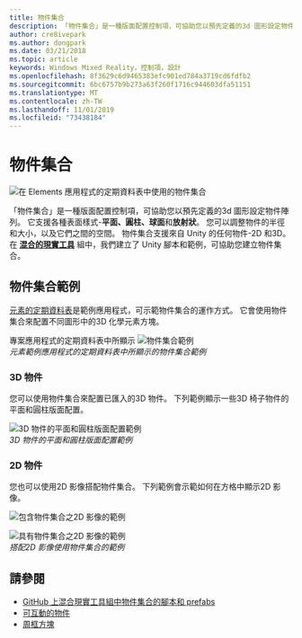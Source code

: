 ```yaml
---
title: 物件集合
description: 「物件集合」是一種版面配置控制項，可協助您以預先定義的3d 圖形設定物件陣列。
author: cre8ivepark
ms.author: dongpark
ms.date: 03/21/2018
ms.topic: article
keywords: Windows Mixed Reality，控制項，設計
ms.openlocfilehash: 8f3629c6d9465383efc901ed784a3719cd6fdfb2
ms.sourcegitcommit: 6bc6757b9b273a63f260f1716c944603dfa51151
ms.translationtype: MT
ms.contentlocale: zh-TW
ms.lasthandoff: 11/01/2019
ms.locfileid: "73438184"
---
```

# <a name="object-collection"></a>物件集合

![在 Elements 應用程式的定期資料表中使用的物件集合](images/640px-objectcollection-hero-640px.jpg)<br>


「物件集合」是一種版面配置控制項，可協助您以預先定義的3d 圖形設定物件陣列。 它支援各種表面樣式-**平面、圓柱、球面**和**放射狀**。 您可以調整物件的半徑和大小，以及它們之間的空間。 物件集合支援來自 Unity 的任何物件-2D 和3D。 在 **[混合的現實工具](https://microsoft.github.io/MixedRealityToolkit-Unity/Documentation/README_ObjectCollection.html)** 組中，我們建立了 Unity 腳本和範例，可協助您建立物件集合。


## <a name="object-collection-examples"></a>物件集合範例

[元素的定期資料表](periodic-table-of-the-elements.md)是範例應用程式，可示範物件集合的運作方式。 它會使用物件集合來配置不同圖形中的3D 化學元素方塊。

專案應用程式的定期資料表中所顯示 ![物件集合範例](images/periodictable-collections-1000px.jpg)<br>
*元素範例應用程式的定期資料表中所顯示的物件集合範例*

### <a name="3d-objects"></a>3D 物件

您可以使用物件集合來配置已匯入的3D 物件。 下列範例顯示一些3D 椅子物件的平面和圓柱版面配置。

![3D 物件的平面和圓柱版面配置範例](images/objectcollection-3dobjects-1000px.jpg)<br>
*3D 物件的平面和圓柱版面配置範例*

### <a name="2d-objects"></a>2D 物件

您也可以使用2D 影像搭配物件集合。 下列範例會示範如何在方格中顯示2D 影像。

![包含物件集合之2D 影像的範例](images/940px-layout-3dobjects-3.jpg)

![具有物件集合之2D 影像的範例](images/940px-layout-2dimages.jpg)<br>
*搭配2D 影像使用物件集合的範例*

## <a name="see-also"></a>請參閱
* [GitHub 上混合現實工具組中物件集合的腳本和 prefabs](https://github.com/microsoft/MixedRealityToolkit-Unity/blob/mrtk_release/Documentation/README_ObjectCollection.md)
* [可互動的物件](interactable-object.md)
* [周框方塊](app-bar-and-bounding-box.md)
